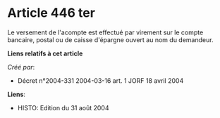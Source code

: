 # Article 446 ter

Le versement de l'acompte est effectué par virement sur le compte bancaire, postal ou de caisse d'épargne ouvert au nom du
demandeur.

**Liens relatifs à cet article**

_Créé par_:

  - Décret n°2004-331 2004-03-16 art. 1 JORF 18 avril 2004

**Liens**:

  - HISTO: Edition du 31 août 2004
